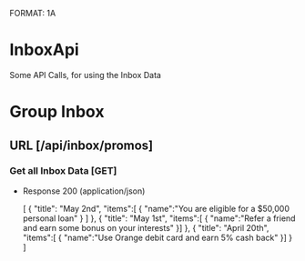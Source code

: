 FORMAT: 1A

# InboxApi

Some API Calls, for using the Inbox Data

# Group Inbox

## URL [/api/inbox/promos]

### Get all Inbox Data [GET]

+ Response 200 (application/json)

    [
      {
          "title": "May 2nd",
          "items":[
              {
                  "name":"You are eligible for a $50,000 personal loan"
              }
          ]
      },
      {
          "title": "May 1st",
          "items":[
              {
                  "name":"Refer a friend and earn some bonus on your interests"
              }]
      },
      {
          "title": "April 20th",
          "items":[
              {
                  "name":"Use Orange debit card and earn 5% cash back"
              }]
      }
    ]
